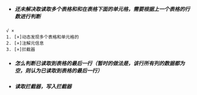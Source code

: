* ##### 还未解决取读取多个表格和和在表格下面的单元格，需要根据上一个表格的行数进行判断
```
√ ×
1. [×]动态发现多个表格和单元格的
2. [×]注解元信息
3. [×]拦截器
```
* ##### 怎么判断已读取到表格的最后一行（暂时的做法是，该行所有列的数据都为空，则认为已读取到表格的最后一行）
* ##### 读取拦截器，写入拦截器
